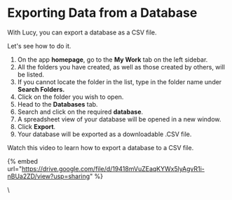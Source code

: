 # Exporting Data from a Database

With Lucy, you can export a database as a CSV file.

Let's see how to do it.

1. On the app **homepage**, go to the **My Work** tab on the left sidebar.
2. All the folders you have created, as well as those created by others, will be listed.
3. If you cannot locate the folder in the list, type in the folder name under **Search Folders.**
4. Click on the folder you wish to open.
5. Head to the **Databases** tab.
6. Search and click on the required **database**.
7. A spreadsheet view of your database will be opened in a new window.
8. Click **Export**.
9. Your database will be exported as a downloadable .CSV file.

Watch this video to learn how to export a database to a CSV file.

{% embed url="https://drive.google.com/file/d/19418mVuZEaqKYWx5lyAgvR1i-nBUa2ZD/view?usp=sharing" %}

\
